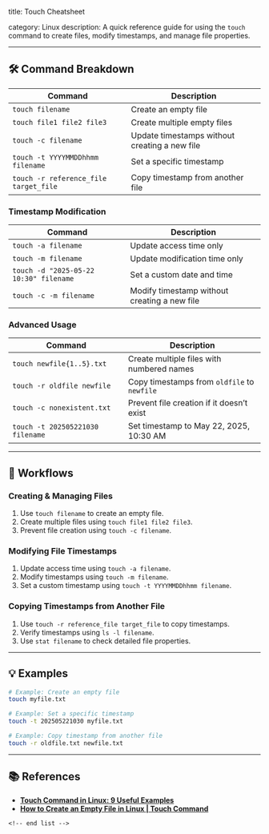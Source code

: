 title: Touch Cheatsheet

category: Linux
description: A quick reference guide for using the `touch` command to create files, modify timestamps, and manage file properties.

---

## 🛠️ Command Breakdown

| Command                                 | Description                                   |
| --------------------------------------- | --------------------------------------------- |
| `touch filename`                      | Create an empty file                          |
| `touch file1 file2 file3`             | Create multiple empty files                   |
| `touch -c filename`                   | Update timestamps without creating a new file |
| `touch -t YYYYMMDDhhmm filename`      | Set a specific timestamp                      |
| `touch -r reference_file target_file` | Copy timestamp from another file              |

### **Timestamp Modification**

| Command                                  | Description                                  |
| ---------------------------------------- | -------------------------------------------- |
| `touch -a filename`                    | Update access time only                      |
| `touch -m filename`                    | Update modification time only                |
| `touch -d "2025-05-22 10:30" filename` | Set a custom date and time                   |
| `touch -c -m filename`                 | Modify timestamp without creating a new file |

### **Advanced Usage**

| Command                            | Description                                     |
| ---------------------------------- | ----------------------------------------------- |
| `touch newfile{1..5}.txt`        | Create multiple files with numbered names       |
| `touch -r oldfile newfile`       | Copy timestamps from `oldfile` to `newfile` |
| `touch -c nonexistent.txt`       | Prevent file creation if it doesn’t exist      |
| `touch -t 202505221030 filename` | Set timestamp to May 22, 2025, 10:30 AM         |

---

## 🔄 Workflows

### **Creating & Managing Files**

1. Use `touch filename` to create an empty file.
2. Create multiple files using `touch file1 file2 file3`.
3. Prevent file creation using `touch -c filename`.

### **Modifying File Timestamps**

1. Update access time using `touch -a filename`.
2. Modify timestamps using `touch -m filename`.
3. Set a custom timestamp using `touch -t YYYYMMDDhhmm filename`.

### **Copying Timestamps from Another File**

1. Use `touch -r reference_file target_file` to copy timestamps.
2. Verify timestamps using `ls -l filename`.
3. Use `stat filename` to check detailed file properties.

---

## 💡 Examples

```bash
# Example: Create an empty file
touch myfile.txt
```

```bash
# Example: Set a specific timestamp
touch -t 202505221030 myfile.txt
```

```bash
# Example: Copy timestamp from another file
touch -r oldfile.txt newfile.txt
```

---

## 📚 References

- **[Touch Command in Linux: 9 Useful Examples](https://linuxhandbook.com/touch-command/)**
- **[How to Create an Empty File in Linux | Touch Command](https://www.geeksforgeeks.org/touch-command-in-linux-with-examples/)**

```
<!-- end list -->
```
